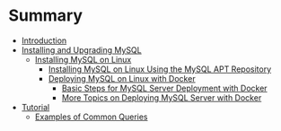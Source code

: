 # Summary

* [Introduction](README.md)
* [Installing and Upgrading MySQL](installing.md)
    * [Installing MySQL on Linux](linux-installation.md)
        * [Installing MySQL on Linux Using the MySQL APT Repository](linux-installation-apt-repo.md)
        * [Deploying MySQL on Linux with Docker](linux-installation-docker.md)
            * [Basic Steps for MySQL Server Deployment with Docker](docker-mysql-getting-started.md)
            * [
More Topics on Deploying MySQL Server with Docker](docker-mysql-more-topics.md)
* [Tutorial](tutorial.md)
    * [Examples of Common Queries](examples.md)